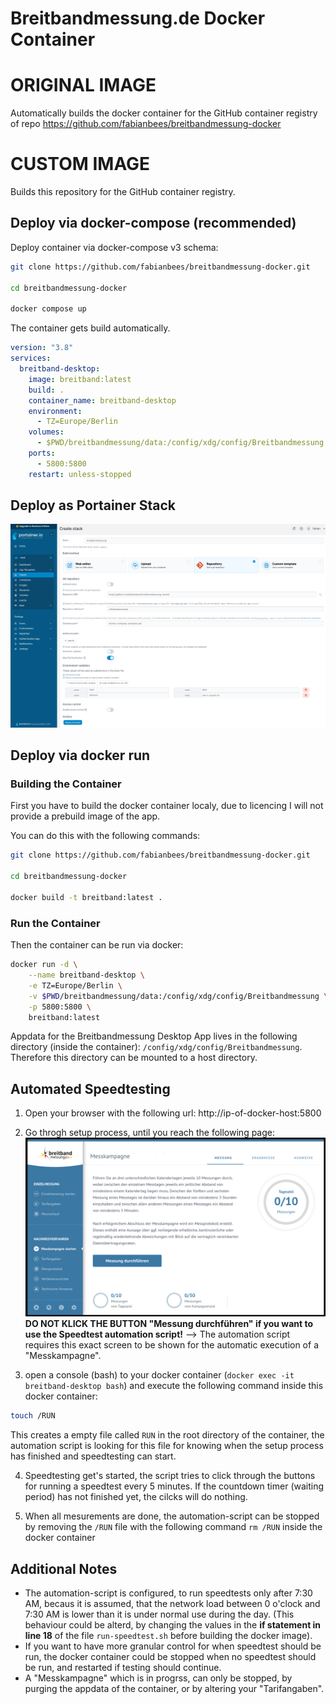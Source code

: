 # Breitbandmessung.de Docker Container

# ORIGINAL IMAGE
Automatically builds the docker container for the GitHub container registry of repo https://github.com/fabianbees/breitbandmessung-docker

# CUSTOM IMAGE
Builds this repository for the GitHub container registry.

## Deploy via docker-compose (recommended)

Deploy container via docker-compose v3 schema:

```bash
git clone https://github.com/fabianbees/breitbandmessung-docker.git

cd breitbandmessung-docker

docker compose up
```

The container gets build automatically.


```yaml
version: "3.8"
services:
  breitband-desktop:
    image: breitband:latest
    build: .
    container_name: breitband-desktop
    environment:
      - TZ=Europe/Berlin
    volumes:
      - $PWD/breitbandmessung/data:/config/xdg/config/Breitbandmessung
    ports:
      - 5800:5800
    restart: unless-stopped
```


## Deploy as Portainer Stack

![Screenshot1](images/portainer-stack.png)



## Deploy via docker run

### Building the Container

First you have to build the docker container localy, due to licencing I will not provide a prebuild image of the app.

You can do this with the following commands:

```bash
git clone https://github.com/fabianbees/breitbandmessung-docker.git

cd breitbandmessung-docker

docker build -t breitband:latest .
```

### Run the Container

Then the container can be run via docker:

```bash
docker run -d \
    --name breitband-desktop \
    -e TZ=Europe/Berlin \
    -v $PWD/breitbandmessung/data:/config/xdg/config/Breitbandmessung \
    -p 5800:5800 \
    breitband:latest
```

Appdata for the Breitbandmessung Desktop App lives in the following directory (inside the container): ```/config/xdg/config/Breitbandmessung```. Therefore this directory can be mounted to a host directory.



## Automated Speedtesting

1. Open your browser with the following url: http://ip-of-docker-host:5800


2. Go throgh setup process, until you reach the following page:
![Screenshot1](images/screenshot1.png)
**DO NOT KLICK THE BUTTON "Messung durchführen" if you want to use the Speedtest automation script!**
--> The automation script requires this exact screen to be shown for the automatic execution of a "Messkampagne".

3. open a console (bash) to your docker container (```docker exec -it breitband-desktop bash```) and execute the following command inside this docker container:
```bash
touch /RUN
```
This creates a empty file called ```RUN``` in the root directory of the container, the automation script is looking for this file for knowing when the setup process has finished and speedtesting can start.

4. Speedtesting get's started, the script tries to click through the buttons for running a speedtest every 5 minutes. If the countdown timer (waiting period) has not finished yet, the cilcks will do nothing.

5. When all mesurements are done, the automation-script can be stopped by removing the ```/RUN``` file with the following command ```rm /RUN``` inside the docker container


## Additional Notes

- The automation-script is configured, to run speedtests only after 7:30 AM, becaus it is assumed, that the network load between 0 o'clock and 7:30 AM is lower than it is under normal use during the day.
(This behaviour could be alterd, by changing the values in the **if statement in line 18** of the file ```run-speedtest.sh``` before building the docker image).
- If you want to have more granular control for when speedtest should be run, the docker container could be stopped when no speedtest should be run, and restarted if testing should continue.
- A "Messkampagne" which is in progrss, can only be stopped, by purging the appdata of the container, or by altering your "Tarifangaben".